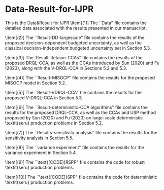 # Data-Result-for-IJPR
This is the Data&amp;Result for IJPR
\item[(1)] The ``Data" file contains the detailed data associated with the results presented in our manuscript. 

\item[(2)] The ``Result-DD-largescale" file contains the results of the proposed decision-dependent budgeted uncertainty, as well as the classical decision-independent budgeted uncertainty set in Section 5.3.

\item[(3)] The `Result-Itetaion-CCAs" file contains the results of the proposed DRQL-CCA, as well as the CCAs introduced by Sun (2020) and Fu (2023), along with the V-DRQL-CCA in Sections 5.2 and 5.3. 

\item[(4)] The ``Result-MISOCP" file contains the results for the proposed MISOCP model in Section 5.2.

\item[(5)] The ``Result-VDRQL-CCA" file contains the results for the proposed V-DRQL-CCA in Section 5.3.

\item[(6)] The ``Result-deterministic-CCA algorithms" file contains the results for the proposed DRQL-CCA, as well as the CCAs and USP method proposed by Sun (2020) and Fu (2023) on large-scale deterministic \textit{seru} production problems in Section 5.2.

\item[(7)] The ``Results-sensitivity analysis" file contains the results for the sensitivity analysis in Section 5.5.

\item[(8)] The ``variance experiment" file contains the results for the variance experiment in Section 5.4.

\item[(9)] The ``\text{[CODE]}RSPP" file contains the code for robust \textit{seru} production problems.

\item[(10)] The ``\text{[CODE]}SPP" file contains the code for  deterministic \textit{seru} production problems.
